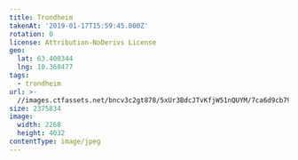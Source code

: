 ```yaml
---
title: Trondheim
takenAt: '2019-01-17T15:59:45.000Z'
rotation: 0
license: Attribution-NoDerivs License
geo:
  lat: 63.400344
  lng: 10.368477
tags:
  - trondheim
url: >-
  //images.ctfassets.net/bncv3c2gt878/5xUr3BdcJTvKfjW51nQUYM/7ca6d9cb79e7d7ad1474a466f35c44a8/trondheim_31882470967_o
size: 2375834
image:
  width: 2268
  height: 4032
contentType: image/jpeg
---
```



